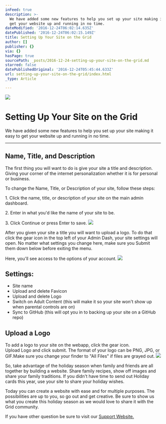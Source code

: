 ```yaml
---
inFeed: true
description: >-
  We have added some new features to help you set up your site making it easy to
  get your website up and running in no time.
dateModified: '2016-12-24T06:02:14.635Z'
datePublished: '2016-12-24T06:02:15.149Z'
title: Setting Up Your Site on the Grid
author: []
publisher: {}
via: {}
hasPage: true
sourcePath: _posts/2016-12-24-setting-up-your-site-on-the-grid.md
starred: false
datePublishedOriginal: '2016-12-24T05:45:44.633Z'
url: setting-up-your-site-on-the-grid/index.html
_type: Article

---
```

![](https://the-grid-user-content.s3-us-west-2.amazonaws.com/fdf26913-b142-44b1-8bcf-241e66ade5dc.gif)

# Setting Up Your Site on the Grid

We have added some new features to help you set up your site making it easy to get your website up and running in no time.

---

## Name, Title, and Description

The first thing you will want to do is give your site a title and description. Giving your corner of the internet personalization whether it is for personal or business.

To change the Name, Title, or Description of your site, follow these steps:

1\. Click the name, title, or description of your site on the main admin dashboard.

2\. Enter in what you'd like the name of your site to be.

3\. Click Continue or press Enter to save.
![](https://the-grid-user-content.s3-us-west-2.amazonaws.com/0ae36463-0a0c-4593-8fb0-d26cb64ec992.gif)

After you given your site a title you will want to upload a logo. To do that click the gear icon in the top left of your Admin Dash, your site settings will open. No matter what settings you change here, make sure you Submit them down below before exiting the menu.

Here, you'll see access to the options of your account.
![](https://the-grid-user-content.s3-us-west-2.amazonaws.com/a9c9b824-c0ef-4d52-9e86-865466805e0a.gif)

## Settings:

* Site name
* Upload and delete Favicon
* Upload and delete Logo
* Switch on Adult Content (this will make it so your site won't show up when parental controls are on)
* Sync to GitHub (this will opt you in to backing up your site on a GitHub repo)

## Upload a Logo

To add a logo to your site on the webapp, click the gear icon.  
Upload Logo and click submit. The format of your logo can be PNG, JPG, or GIF.Make sure you change your finder to "All Files" if files are grayed out.
![](https://the-grid-user-content.s3-us-west-2.amazonaws.com/a653ba50-f36c-4c3e-b040-fb6a7022ad08.gif)

So, take advantage of the holiday season when family and friends are all together by building a website. Share family recipes, show off images and share your family traditions. If you didn't have time to send out Holiday cards this year, use your site to share your holiday wishes.

Today you can create a website with ease and for multiple purposes. The possibilities are up to you, so go out and get creative. Be sure to show us what you create this holiday season as we would love to share it with the Grid community.

If you have other question be sure to visit our [Support Website.][0]

[0]: https://support.thegrid.io/